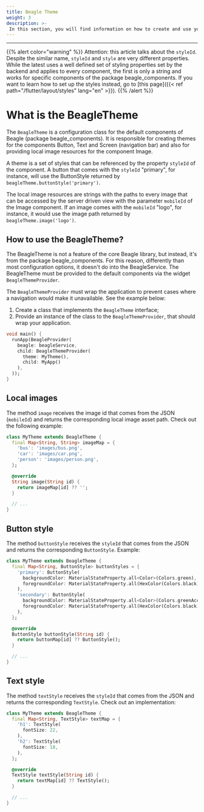 ```yaml
---
title: Beagle Theme
weight: 3
description: >-
 In this section, you will find information on how to create and use your own theme for the Beagle components in Flutter.
---
```


---

{{% alert color="warning" %}}
Attention: this article talks about the `styleId`. Despite the similar name, `styleId` and `style` are very different properties. While the latest uses a well defined set of styling properties set by the backend and applies to every component, the first is only a string and works for specific components of the package beagle_components. If you want to learn how to set up the styles instead, go to [this page]({{< ref path="/flutter/layout/styles" lang="en" >}}).
{{% /alert %}}

# What is the BeagleTheme
The `BeagleTheme` is a configuration class for the default components of Beagle (package beagle_components). It is responsible for creating themes for the components Button, Text and Screen (navigation bar) and also for providing local image resources for the component Image.

A theme is a set of styles that can be referenced by the property `styleId` of the component. A button that comes with the `styleId` "primary", for instance, will use the ButtonStyle returned by `beagleTheme.buttonStyle('primary')`.

The local image resources are strings with the paths to every image that can be accessed by the server driven view with the parameter `mobileId` of the Image component. If an image comes with the `mobileId` "logo", for instance, it would use the image path returned by `beagleTheme.image('logo')`.

## How to use the BeagleTheme?

The BeagleTheme is not a feature of the core Beagle library, but instead, it's from the package beagle_components. For this reason, differently than most configuration options, it doesn't do into the BeagleService. The BeagleTheme must be provided to the default components via the widget `BeagleThemeProvider`.

The `BeagleThemeProvider` must wrap the application to prevent cases where a navigation would make it unavailable. See the example below:

1. Create a class that implements the `BeagleTheme` interface;
2. Provide an instance of the class to the `BeagleThemeProvider`, that should wrap your application.

```dart
void main() {
  runApp(BeagleProvider(
    beagle: beagleService,
    child: BeagleThemeProvider(
      theme: MyTheme(),
      child: MyApp()
    ),
  ));
}
```

## Local images
The method `image` receives the image id that comes from the JSON (`mobileId`) and returns the corresponding local image asset path. Check out the following example:

```dart
class MyTheme extends BeagleTheme {
  final Map<String, String> imageMap = {
    'bus': 'images/bus.png',
    'car': 'images/car.png',
    'person': 'images/person.png',
  };

  @override
  String image(String id) {
    return imageMap[id] ?? '';
  }

  // ...
}
```

## Button style
The method `buttonStyle` receives the `styleId` that comes from the JSON and returns the corresponding `ButtonStyle`. Example:

```dart
class MyTheme extends BeagleTheme {
  final Map<String, ButtonStyle> buttonStyles = {
    'primary': ButtonStyle(
      backgroundColor: MaterialStateProperty.all<Color>(Colors.green),
      foregroundColor: MaterialStateProperty.all(HexColor(Colors.black)),
    ),
    'secondary': ButtonStyle(
      backgroundColor: MaterialStateProperty.all<Color>(Colors.greenAccent),
      foregroundColor: MaterialStateProperty.all(HexColor(Colors.black)),
    ),
  };

  @override
  ButtonStyle buttonStyle(String id) {
    return buttonMap[id] ?? ButtonStyle();
  }

  // ...
}
```

## Text style
The method `textStyle` receives the `styleId` that comes from the JSON and returns the corresponding `TextStyle`. Check out an implementation:

```dart
class MyTheme extends BeagleTheme {
  final Map<String, TextStyle> textMap = {
    'h1': TextStyle(
      fontSize: 22,
    ),
    'h2': TextStyle(
      fontSize: 18,
    ),
  };

  @override
  TextStyle textStyle(String id) {
    return textMap[id] ?? TextStyle();
  }

  // ...
}
```
